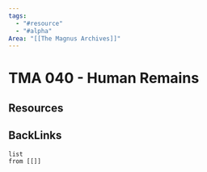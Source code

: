 ```yaml
---
tags:
  - "#resource"
  - "#alpha"
Area: "[[The Magnus Archives]]"
---
```


# TMA 040 - Human Remains


## Resources


## BackLinks

```dataview
list
from [[]]
```

